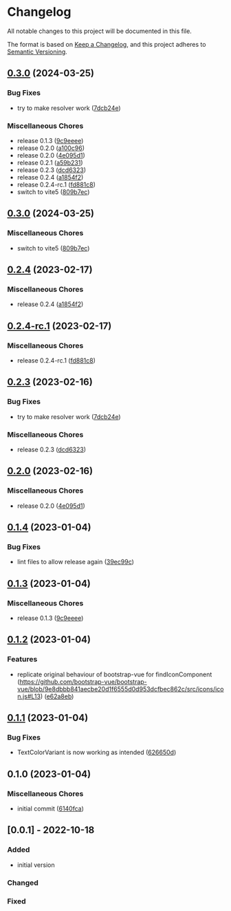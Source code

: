 # Changelog

All notable changes to this project will be documented in this file.

The format is based on [Keep a Changelog](https://keepachangelog.com/en/1.0.0/),
and this project adheres to [Semantic Versioning](https://semver.org/spec/v2.0.0.html).

## [0.3.0](https://github.com/boindil/bootstrap-vue-next-icons/compare/bootstrapvuenexticons-v0.3.0...bootstrapvuenexticons-v0.3.0) (2024-03-25)


### Bug Fixes

* try to make resolver work ([7dcb24e](https://github.com/boindil/bootstrap-vue-next-icons/commit/7dcb24e36e0f5d13e1835bb3121212b9168aa1c8))


### Miscellaneous Chores

* release 0.1.3 ([9c9eeee](https://github.com/boindil/bootstrap-vue-next-icons/commit/9c9eeee48737b8ed5923173eb409ea9d5b77711d))
* release 0.2.0 ([a100c96](https://github.com/boindil/bootstrap-vue-next-icons/commit/a100c96eb19d2b4523da17defb5a2e19e17c1d4b))
* release 0.2.0 ([4e095d1](https://github.com/boindil/bootstrap-vue-next-icons/commit/4e095d1f1c4ae80036d05726a5c32540632dc540))
* release 0.2.1 ([a59b231](https://github.com/boindil/bootstrap-vue-next-icons/commit/a59b231f15fb0ecfe789cf9e59ac58b68acefcc7))
* release 0.2.3 ([dcd6323](https://github.com/boindil/bootstrap-vue-next-icons/commit/dcd63232e21a73c56143d7102c0e8b69ad1b5d18))
* release 0.2.4 ([a1854f2](https://github.com/boindil/bootstrap-vue-next-icons/commit/a1854f278c062e9fcb075c22820d8c10bbc3fc7d))
* release 0.2.4-rc.1 ([fd881c8](https://github.com/boindil/bootstrap-vue-next-icons/commit/fd881c8b56fd71d4c3e5243b907811fcbb3f0ef6))
* switch to vite5 ([809b7ec](https://github.com/boindil/bootstrap-vue-next-icons/commit/809b7ec726c07d2721304dcfbb1d551d67f71774))

## [0.3.0](https://github.com/boindil/bootstrap-vue-next-icons/compare/bootstrapvuenexticons-v0.2.4...bootstrapvuenexticons-v0.3.0) (2024-03-25)

### Miscellaneous Chores

* switch to vite5 ([809b7ec](https://github.com/boindil/bootstrap-vue-next-icons/commit/809b7ec726c07d2721304dcfbb1d551d67f71774))

## [0.2.4](https://github.com/boindil/bootstrap-vue-3-icons/compare/v0.2.4-rc.1...v0.2.4) (2023-02-17)


### Miscellaneous Chores

* release 0.2.4 ([a1854f2](https://github.com/boindil/bootstrap-vue-3-icons/commit/a1854f278c062e9fcb075c22820d8c10bbc3fc7d))

## [0.2.4-rc.1](https://github.com/boindil/bootstrap-vue-3-icons/compare/v0.2.3...v0.2.4-rc.1) (2023-02-17)


### Miscellaneous Chores

* release 0.2.4-rc.1 ([fd881c8](https://github.com/boindil/bootstrap-vue-3-icons/commit/fd881c8b56fd71d4c3e5243b907811fcbb3f0ef6))

## [0.2.3](https://github.com/boindil/bootstrap-vue-3-icons/compare/v0.2.2...v0.2.3) (2023-02-16)


### Bug Fixes

* try to make resolver work ([7dcb24e](https://github.com/boindil/bootstrap-vue-3-icons/commit/7dcb24e36e0f5d13e1835bb3121212b9168aa1c8))


### Miscellaneous Chores

* release 0.2.3 ([dcd6323](https://github.com/boindil/bootstrap-vue-3-icons/commit/dcd63232e21a73c56143d7102c0e8b69ad1b5d18))

## [0.2.0](https://github.com/boindil/bootstrap-vue-3-icons/compare/v0.1.4...v0.2.0) (2023-02-16)

### Miscellaneous Chores

- release 0.2.0 ([4e095d1](https://github.com/boindil/bootstrap-vue-3-icons/commit/4e095d1f1c4ae80036d05726a5c32540632dc540))

## [0.1.4](https://github.com/boindil/bootstrap-vue-next-icons/compare/v0.1.3...v0.1.4) (2023-01-04)

### Bug Fixes

- lint files to allow release again ([39ec99c](https://github.com/boindil/bootstrap-vue-next-icons/commit/39ec99cb3f4fbef4399a6f54b4704510cc01b100))

## [0.1.3](https://github.com/boindil/bootstrap-vue-next-icons/compare/v0.1.2...v0.1.3) (2023-01-04)

### Miscellaneous Chores

- release 0.1.3 ([9c9eeee](https://github.com/boindil/bootstrap-vue-next-icons/commit/9c9eeee48737b8ed5923173eb409ea9d5b77711d))

## [0.1.2](https://github.com/boindil/bootstrap-vue-next-icons/compare/v0.1.1...v0.1.2) (2023-01-04)

### Features

- replicate original behaviour of bootstrap-vue for findIconComponent (https://github.com/bootstrap-vue/bootstrap-vue/blob/9e8dbbb841aecbe20d1f6555d0d953dcfbec862c/src/icons/icon.js#L13) ([e62a8eb](https://github.com/boindil/bootstrap-vue-next-icons/commit/e62a8ebb5121885aeadc01e2b16ced1b55a57fce))

## [0.1.1](https://github.com/boindil/bootstrap-vue-next-icons/compare/v0.1.0...v0.1.1) (2023-01-04)

### Bug Fixes

- TextColorVariant is now working as intended ([626650d](https://github.com/boindil/bootstrap-vue-next-icons/commit/626650dae8a68b63ad7c3920d059cd396e642199))

## 0.1.0 (2023-01-04)

### Miscellaneous Chores

- initial commit ([6140fca](https://github.com/boindil/bootstrap-vue-next-icons/commit/6140fca9aeb03e8757489887eda56302c2acf7d4))

## [0.0.1] - 2022-10-18

### Added

- initial version

### Changed

### Fixed
